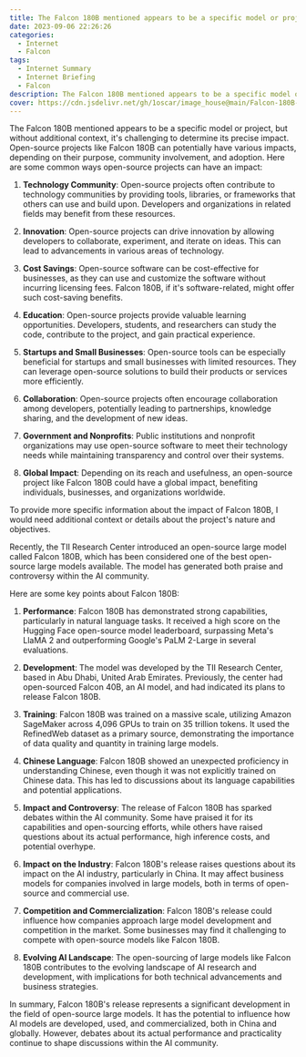```yaml
---
title: The Falcon 180B mentioned appears to be a specific model or project, but without additional context, it's challenging to determine its precise impact
date: 2023-09-06 22:26:26
categories:
  - Internet
  - Falcon
tags:
  - Internet Summary 
  - Internet Briefing
  - Falcon
description: The Falcon 180B mentioned appears to be a specific model or project, but without additional context, it's challenging to determine its precise impact. 
cover: https://cdn.jsdelivr.net/gh/1oscar/image_house@main/Falcon-180B-LLM.jpg
---
```



The Falcon 180B mentioned appears to be a specific model or project, but without additional context, it's challenging to determine its precise impact. Open-source projects like Falcon 180B can potentially have various impacts, depending on their purpose, community involvement, and adoption. Here are some common ways open-source projects can have an impact:

1. **Technology Community**: Open-source projects often contribute to technology communities by providing tools, libraries, or frameworks that others can use and build upon. Developers and organizations in related fields may benefit from these resources.

2. **Innovation**: Open-source projects can drive innovation by allowing developers to collaborate, experiment, and iterate on ideas. This can lead to advancements in various areas of technology.

3. **Cost Savings**: Open-source software can be cost-effective for businesses, as they can use and customize the software without incurring licensing fees. Falcon 180B, if it's software-related, might offer such cost-saving benefits.

4. **Education**: Open-source projects provide valuable learning opportunities. Developers, students, and researchers can study the code, contribute to the project, and gain practical experience.

5. **Startups and Small Businesses**: Open-source tools can be especially beneficial for startups and small businesses with limited resources. They can leverage open-source solutions to build their products or services more efficiently.

6. **Collaboration**: Open-source projects often encourage collaboration among developers, potentially leading to partnerships, knowledge sharing, and the development of new ideas.

7. **Government and Nonprofits**: Public institutions and nonprofit organizations may use open-source software to meet their technology needs while maintaining transparency and control over their systems.

8. **Global Impact**: Depending on its reach and usefulness, an open-source project like Falcon 180B could have a global impact, benefiting individuals, businesses, and organizations worldwide.

To provide more specific information about the impact of Falcon 180B, I would need additional context or details about the project's nature and objectives.


Recently, the TII Research Center introduced an open-source large model called Falcon 180B, which has been considered one of the best open-source large models available. The model has generated both praise and controversy within the AI community.

Here are some key points about Falcon 180B:

1. **Performance**: Falcon 180B has demonstrated strong capabilities, particularly in natural language tasks. It received a high score on the Hugging Face open-source model leaderboard, surpassing Meta's LlaMA 2 and outperforming Google's PaLM 2-Large in several evaluations.

2. **Development**: The model was developed by the TII Research Center, based in Abu Dhabi, United Arab Emirates. Previously, the center had open-sourced Falcon 40B, an AI model, and had indicated its plans to release Falcon 180B.

3. **Training**: Falcon 180B was trained on a massive scale, utilizing Amazon SageMaker across 4,096 GPUs to train on 35 trillion tokens. It used the RefinedWeb dataset as a primary source, demonstrating the importance of data quality and quantity in training large models.

4. **Chinese Language**: Falcon 180B showed an unexpected proficiency in understanding Chinese, even though it was not explicitly trained on Chinese data. This has led to discussions about its language capabilities and potential applications.

5. **Impact and Controversy**: The release of Falcon 180B has sparked debates within the AI community. Some have praised it for its capabilities and open-sourcing efforts, while others have raised questions about its actual performance, high inference costs, and potential overhype.

6. **Impact on the Industry**: Falcon 180B's release raises questions about its impact on the AI industry, particularly in China. It may affect business models for companies involved in large models, both in terms of open-source and commercial use.

7. **Competition and Commercialization**: Falcon 180B's release could influence how companies approach large model development and competition in the market. Some businesses may find it challenging to compete with open-source models like Falcon 180B.

8. **Evolving AI Landscape**: The open-sourcing of large models like Falcon 180B contributes to the evolving landscape of AI research and development, with implications for both technical advancements and business strategies.

In summary, Falcon 180B's release represents a significant development in the field of open-source large models. It has the potential to influence how AI models are developed, used, and commercialized, both in China and globally. However, debates about its actual performance and practicality continue to shape discussions within the AI community.



